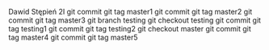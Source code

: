 Dawid Stępień 2I
git commit
git tag master1
git commit
git tag master2
git commit
git tag master3
git branch testing
git checkout testing
git commit
git tag testing1
git commit
git tag testing2
git checkout master
git commit
git tag master4
git commit
git tag master5

